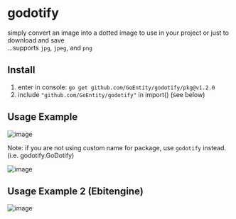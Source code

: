 # godotify
simply convert an image into a dotted image to use in your project or just to download and save <br>
...supports `jpg`, `jpeg`, and `png` <br>

## Install
1. enter in console: `go get github.com/GoEntity/godotify/pkg@v1.2.0`
2. include `"github.com/GoEntity/godotify"` in import() (see below)

## Usage Example
![image](https://github.com/GoEntity/godotify/assets/116807050/2d218e61-f470-492e-ae44-8850339e5b52)

Note: if you are not using custom name for package, use `godotify` instead. (i.e. godotify.GoDotify)

![image](https://github.com/GoEntity/godotify/assets/116807050/c50eddc8-24db-45c6-9186-b5da3e291d50)

## Usage Example 2 (Ebitengine)
![image](https://github.com/GoEntity/godotify/assets/116807050/c3f1ebad-5f33-4b27-9888-57bcf542a15d)
